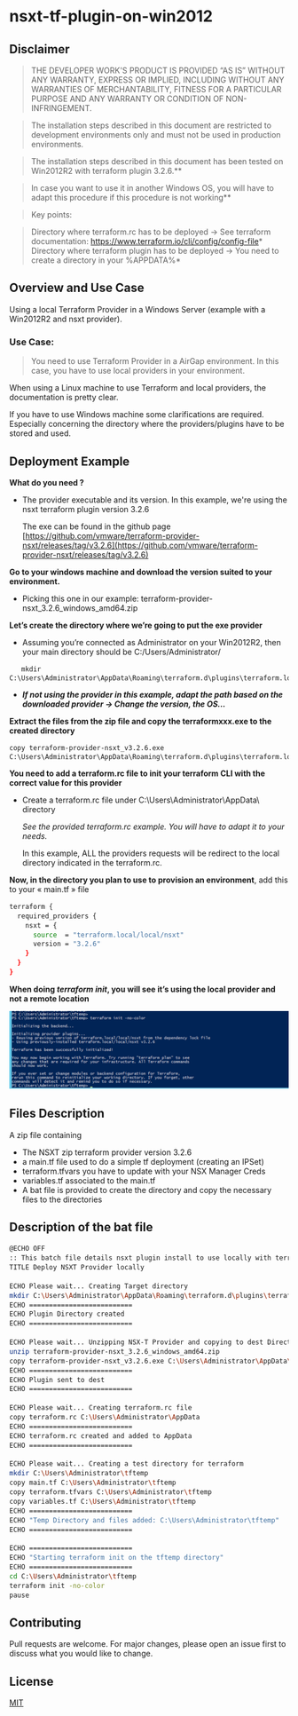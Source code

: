 # nsxt-tf-plugin-on-win2012

## Disclaimer

   > THE DEVELOPER WORK'S PRODUCT IS PROVIDED “AS IS” WITHOUT ANY WARRANTY, EXPRESS OR IMPLIED, INCLUDING WITHOUT ANY WARRANTIES OF MERCHANTABILITY, FITNESS FOR A PARTICULAR PURPOSE AND ANY WARRANTY OR CONDITION OF NON-INFRINGEMENT.


  >  The installation steps described in this document are restricted to development environments only and must not be used in production environments.


  >  The installation steps described in this document has been tested on Win2012R2 with terraform plugin 3.2.6.**

  >  In case you want to use it in another Windows OS, you will have to adapt this procedure if this procedure is not working**

> Key points:

>    Directory where terraform.rc has to be deployed -> See terraform documentation: https://www.terraform.io/cli/config/config-file*
>    Directory where terraform plugin has to be deployed -> You need to create a directory in your %APPDATA%*


## Overview and Use Case

Using a local Terraform Provider in a Windows Server (example with a Win2012R2 and nsxt provider).

### Use Case: 
>You need to use Terraform Provider in a AirGap environment. In this case, you have to use local providers in your environment. 

When using a Linux machine to use Terraform and local providers, the documentation is pretty clear. 

If you have to use Windows machine some clarifications are required. Especially concerning the directory where the providers/plugins have to be stored and used. 


## Deployment Example

**What do you need ?**

- The provider executable and its version. In this example, we're using the nsxt terraform plugin version 3.2.6
    
     The exe can be found in the github page     
     [https://github.com/vmware/terraform-provider-nsxt/releases/tag/v3.2.6](https://github.com/vmware/terraform-provider-nsxt/releases/tag/v3.2.6)

**Go to your windows machine and download the version suited to your environment.**

- Picking this one in our example: terraform-provider-nsxt_3.2.6_windows_amd64.zip

**Let’s create the directory where we’re going to put the exe provider**

- Assuming you’re connected as Administrator on your Win2012R2, then your main directory should be C:/Users/Administrator/
```
   mkdir C:\Users\Administrator\AppData\Roaming\terraform.d\plugins\terraform.local\local\nsxt\3.2.6\windows_amd64\
```
    
- ***If not using the provider in this example, adapt the path based on the downloaded provider -> Change the version, the OS…***

**Extract the files from the zip file and copy the terraformxxx.exe to the created directory**

```
copy terraform-provider-nsxt_v3.2.6.exe C:\Users\Administrator\AppData\Roaming\terraform.d\plugins\terraform.local\local\nsxt\3.2.6\windows_amd64\*
```
  
**You need to add a terraform.rc file to init your terraform CLI with the correct value for this provider**

- Create a terraform.rc file under C:\Users\Administrator\AppData\ directory

  *See the provided terraform.rc example. You will have to adapt it to your needs.*

  In this example, ALL the providers requests will be redirect to the local directory indicated in the terraform.rc.

**Now, in the directory you plan to use to provision an environment**, add this to your « main.tf » file
``` bash
terraform {
  required_providers {
    nsxt = {
      source  = "terraform.local/local/nsxt"
      version = "3.2.6"
    }
  }
}
```

**When doing ***terraform init***, you will see it’s using the local provider and not a remote location**

![TF INIT](/tf-init.png)

## Files Description

A zip file containing 
- The NSXT zip terraform provider version 3.2.6
- a main.tf file used to do a simple tf deployment (creating an IPSet)
- terraform.tfvars you have to update with your NSX Manager Creds
- variables.tf associated to the main.tf
- A bat file is provided to create the directory and copy the necessary files to the directories

## Description of the bat file
``` bash
@ECHO OFF 
:: This batch file details nsxt plugin install to use locally with terraform on Windows2012.
TITLE Deploy NSXT Provider locally

ECHO Please wait... Creating Target directory
mkdir C:\Users\Administrator\AppData\Roaming\terraform.d\plugins\terraform.local\local\nsxt\3.2.6\windows_amd64\
ECHO ==========================
ECHO Plugin Directory created
ECHO ==========================

ECHO Please wait... Unzipping NSX-T Provider and copying to dest Directory
unzip terraform-provider-nsxt_3.2.6_windows_amd64.zip
copy terraform-provider-nsxt_v3.2.6.exe C:\Users\Administrator\AppData\Roaming\terraform.d\plugins\terraform.local\local\nsxt\3.2.6\windows_amd64\
ECHO ==========================
ECHO Plugin sent to dest
ECHO ==========================

ECHO Please wait... Creating terraform.rc file
copy terraform.rc C:\Users\Administrator\AppData
ECHO ==========================
ECHO terraform.rc created and added to AppData
ECHO ==========================

ECHO Please wait... Creating a test directory for terraform
mkdir C:\Users\Administrator\tftemp
copy main.tf C:\Users\Administrator\tftemp
copy terraform.tfvars C:\Users\Administrator\tftemp
copy variables.tf C:\Users\Administrator\tftemp
ECHO ==========================
ECHO "Temp Directory and files added: C:\Users\Administrator\tftemp"
ECHO ==========================

ECHO ==========================
ECHO "Starting terraform init on the tftemp directory"
ECHO ==========================
cd C:\Users\Administrator\tftemp
terraform init -no-color
pause

```

## Contributing
Pull requests are welcome. For major changes, please open an issue first to discuss what you would like to change.

## License
[MIT](https://choosealicense.com/licenses/mit/)
